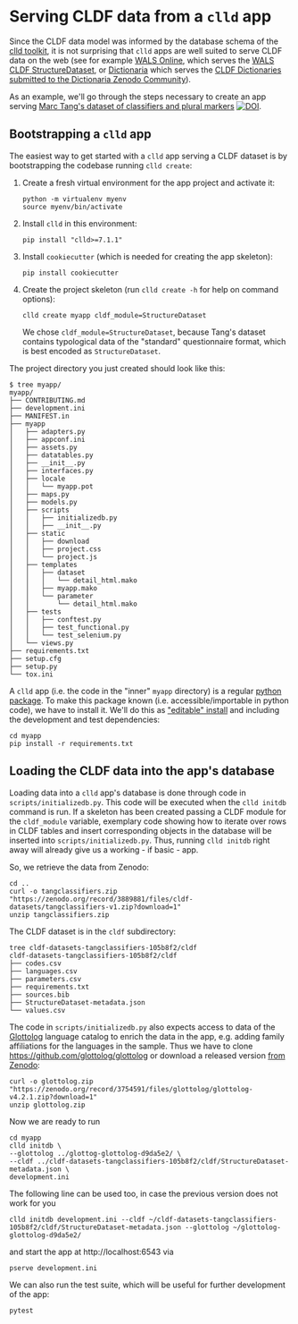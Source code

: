 # Serving CLDF data from a `clld` app

Since the CLDF data model was informed by the database schema of the
[clld toolkit](https://github.com/clld/clld), it is not surprising that
`clld` apps are well suited to serve CLDF data on the web (see for example [WALS Online](https://wals.info), which serves the [WALS CLDF StructureDataset](https://doi.org/10.5281/zenodo.3731125), or [Dictionaria](https://dictionaria.clld.org) which serves the [CLDF Dictionaries submitted to the Dictionaria Zenodo Community](https://zenodo.org/communities/dictionaria/)). 

As an example, we'll go through the steps necessary to create an app
serving [Marc Tang's dataset of classifiers and plural markers](https://doi.org/10.5281/zenodo.3889881) [![DOI](https://zenodo.org/badge/DOI/10.5281/zenodo.3889881.svg)](https://doi.org/10.5281/zenodo.3889881).


## Bootstrapping a `clld` app

The easiest way to get started with a `clld` app serving a CLDF dataset is
by bootstrapping the codebase running `clld create`:

1. Create a fresh virtual environment for the app project and activate it:
   ```shell script
   python -m virtualenv myenv
   source myenv/bin/activate
   ```
2. Install `clld` in this environment:
   ```shell script
   pip install "clld>=7.1.1"
   ```
3. Install `cookiecutter` (which is needed for creating the app skeleton):
   ```shell script
   pip install cookiecutter
   ```
4. Create the project skeleton (run `clld create -h` for help on command options):
   ```shell script
   clld create myapp cldf_module=StructureDataset
   ```
   We chose `cldf_module=StructureDataset`, because Tang's dataset contains
   typological data of the "standard" questionnaire format, which is best
   encoded as `StructureDataset`.

The project directory you just created should look like this:
```shell script
$ tree myapp/
myapp/
├── CONTRIBUTING.md
├── development.ini
├── MANIFEST.in
├── myapp
│   ├── adapters.py
│   ├── appconf.ini
│   ├── assets.py
│   ├── datatables.py
│   ├── __init__.py
│   ├── interfaces.py
│   ├── locale
│   │   └── myapp.pot
│   ├── maps.py
│   ├── models.py
│   ├── scripts
│   │   ├── initializedb.py
│   │   ├── __init__.py
│   ├── static
│   │   ├── download
│   │   ├── project.css
│   │   └── project.js
│   ├── templates
│   │   ├── dataset
│   │   │   └── detail_html.mako
│   │   ├── myapp.mako
│   │   └── parameter
│   │       └── detail_html.mako
│   ├── tests
│   │   ├── conftest.py
│   │   ├── test_functional.py
│   │   └── test_selenium.py
│   └── views.py
├── requirements.txt
├── setup.cfg
├── setup.py
└── tox.ini
```

A `clld` app (i.e. the code in the "inner" `myapp` directory) is a regular [python package](https://docs.python.org/3/tutorial/modules.html#packages). To make this package known (i.e. accessible/importable in python code), we have to install it. We'll do this as ["editable" install](https://pip.pypa.io/en/stable/reference/pip_install/#editable-installs) and including the development and test dependencies:
```shell script
cd myapp
pip install -r requirements.txt
```


## Loading the CLDF data into the app's database

Loading data into a `clld` app's database is done through code in `scripts/initializedb.py`. This code will be executed when the `clld initdb` command is run. If a skeleton has been created passing a CLDF module for the `cldf_module` variable, exemplary code showing how to iterate over rows in CLDF tables and insert corresponding objects in the database will be inserted into `scripts/initializedb.py`.
Thus, running `clld initdb` right away will already give us a working - if basic - app.

So, we retrieve the data from Zenodo:
```shell script
cd ..
curl -o tangclassifiers.zip "https://zenodo.org/record/3889881/files/cldf-datasets/tangclassifiers-v1.zip?download=1"
unzip tangclassifiers.zip
```
The CLDF dataset is in the `cldf` subdirectory:
```shell script
tree cldf-datasets-tangclassifiers-105b8f2/cldf
cldf-datasets-tangclassifiers-105b8f2/cldf
├── codes.csv
├── languages.csv
├── parameters.csv
├── requirements.txt
├── sources.bib
├── StructureDataset-metadata.json
└── values.csv
```

The code in `scripts/initializedb.py` also expects access to data of the [Glottolog](https://glottolog.org) language catalog to enrich the data in the app, e.g. adding family affiliations for the languages in the sample. Thus we have to clone https://github.com/glottolog/glottolog or download a released version [from Zenodo](https://doi.org/10.5281/zenodo.596479):
```shell script
curl -o glottolog.zip "https://zenodo.org/record/3754591/files/glottolog/glottolog-v4.2.1.zip?download=1"
unzip glottolog.zip
```

Now we are ready to run
```shell script
cd myapp
clld initdb \
--glottolog ../glottog-glottolog-d9da5e2/ \
--cldf ../cldf-datasets-tangclassifiers-105b8f2/cldf/StructureDataset-metadata.json \
development.ini
```
The following line can be used too, in case the previous version does not work for you
```shell script
clld initdb development.ini --cldf ~/cldf-datasets-tangclassifiers-105b8f2/cldf/StructureDataset-metadata.json --glottolog ~/glottolog-glottolog-d9da5e2/
```

and start the app at http://localhost:6543 via
```shell script
pserve development.ini
```

We can also run the test suite, which will be useful for further development of the app:
```shell script
pytest
```
